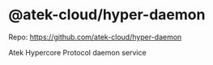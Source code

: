# @atek-cloud/hyper-daemon

Repo: https://github.com/atek-cloud/hyper-daemon

Atek Hypercore Protocol daemon service